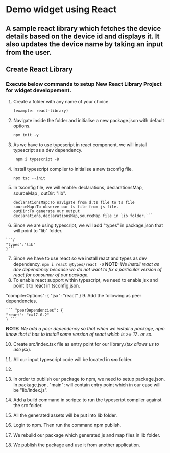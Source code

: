 # Demo widget using React

## A sample react library which fetches the device details based on the device id and displays it. It also updates the device name by taking an input from the user.

## Create React Library

### Execute below commands to setup New React Library Project for widget developement. 

 1. Create a folder with any name of your choice.
 
    ```(example: react-library)```

 2. Navigate inside the folder and initialise a new package.json with default options.   

    ```npm init -y```

 3. As we have to use typescript in react component, we will install typescript as a dev dependency.

     ``` npm i typescript -D```

 4. Install typescript compiler to initialise a new tsconfig file.

	  ```npx tsc --init```
	  
 5. In tsconfig file, we will enable: declarations, declarationsMap, sourceMap , outDir: "lib".

	``` declarations:To publish build version of our project
	declarationsMap:To navigate from d.ts file to ts file
	sourceMap:To observe our ts file from js file.
	outDir:To generate our output declarations,declarationsMap,sourceMap file in lib folder.```

 6. Since we are using typescript, we will add  "types" in package.json that will point to "lib" folder.
````
```{
"types":"lib"
}```
````
7. Since we have to use react so we install react and types as dev dependency.
 ```npm i react @types/react -D```
  **NOTE:** *We install react as dev dependency because we do not want to fix a particular version of react for consumer of our package.*
  8. To enable react support within typescript, we need to enable jsx and point it to react in tsconfig.json.

 
 "compilerOptions": {
					"jsx": "react"
					}
 9. Add the following as peer dependencies.
 ````
 ``` "peerDependencies": {
"react": ">=17.0.2"
} ```
````
**NOTE:** *We add a peer dependency so that when we install a package, npm know that it has to install some version of react which is >= 17.. or so.*

10. Create src/index.tsx file as entry point for our library.(*tsx allows us to use jsx*). 
 11. All our input typescript code will be located in **src** folder.
 12. 
 


 13. In order to publish our package to npm, we need to setup package.json. In package.json, "main": will contain entry point which in our case will be "lib/index.js".
 14. Add a build command in scripts: to run the typescript compiler against the src folder.
 15.  All the generated assets will be put into lib folder.
 16. Login to npm. Then run the command npm publish.
 21. We rebuild our package which generated js and map files in lib folder.
 22. We publish the package and use it from another application.
  
